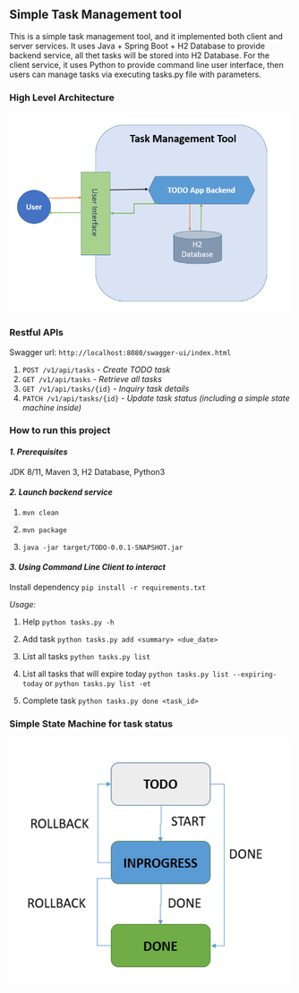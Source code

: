 ## Simple Task Management tool
This is a simple task management tool, and it implemented both client and server services. It uses Java + Spring Boot + H2 Database to provide backend service, all thet tasks will be stored into H2 Database. For the client service, it uses Python to provide command line user interface, then users can manage tasks via executing tasks.py file with parameters.

### High Level Architecture
![img.png](architecture.png)

### Restful APIs
Swagger url: `http://localhost:8080/swagger-ui/index.html`
1. `POST /v1/api/tasks`    - _Create TODO task_
2. `GET /v1/api/tasks` - _Retrieve all tasks_
3. `GET /v1/api/tasks/{id}` - _Inquiry task details_
4. `PATCH /v1/api/tasks/{id}` - _Update task status (including a simple state machine inside)_

### How to run this project
#### _**1. Prerequisites**_
JDK 8/11, Maven 3, H2 Database, Python3

#### _**2. Launch backend service**_
1. `mvn clean`

2. `mvn package`

3. `java -jar target/TODO-0.0.1-SNAPSHOT.jar`

#### _**3. Using Command Line Client to interact**_
Install dependency
`pip install -r requirements.txt`

*Usage:*
1. Help
`python tasks.py -h`

2. Add task
`python tasks.py add <summary> <due_date>`

3. List all tasks
`python tasks.py list`

4. List all tasks that will expire today
`python tasks.py list --expiring-today`
or
`python tasks.py list -et`

5. Complete task
`python tasks.py done <task_id>`

   
### Simple State Machine for task status
![img_1.png](simple_sm.png)

